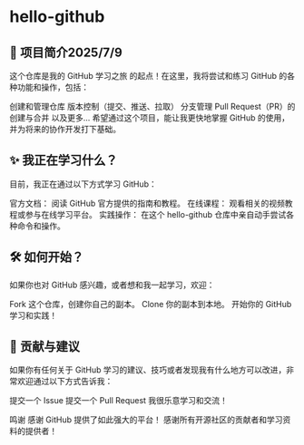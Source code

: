 # hello-github
## 🚀 项目简介2025/7/9
这个仓库是我的 GitHub 学习之旅 的起点！在这里，我将尝试和练习 GitHub 的各种功能和操作，包括：

创建和管理仓库
版本控制（提交、推送、拉取）
分支管理
Pull Request（PR）的创建与合并
以及更多...
希望通过这个项目，能让我更快地掌握 GitHub 的使用，并为将来的协作开发打下基础。

## ✨ 我正在学习什么？
目前，我正在通过以下方式学习 GitHub：

官方文档： 阅读 GitHub 官方提供的指南和教程。
在线课程： 观看相关的视频教程或参与在线学习平台。
实践操作： 在这个 hello-github 仓库中亲自动手尝试各种命令和操作。
## 🛠️ 如何开始？
如果你也对 GitHub 感兴趣，或者想和我一起学习，欢迎：

Fork 这个仓库，创建你自己的副本。
Clone 你的副本到本地。
开始你的 GitHub 学习和实践！
## 🤝 贡献与建议
如果你有任何关于 GitHub 学习的建议、技巧或者发现我有什么地方可以改进，非常欢迎通过以下方式告诉我：

提交一个 Issue
提交一个 Pull Request
我很乐意学习和交流！

鸣谢
感谢 GitHub 提供了如此强大的平台！
感谢所有开源社区的贡献者和学习资料的提供者！
